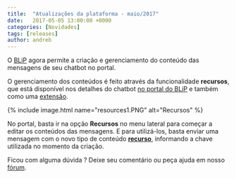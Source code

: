 ```yaml
---
title:  "Atualizações da plataforma - maio/2017"
date:   2017-05-05 13:00:00 +0000
categories: [Novidades]
tags: [releases]
author: andreb
---
```


O [BLiP](https://blip.ai) agora permite a criação e gerenciamento do conteúdo das mensagens de seu chatbot no portal.

<!--preview-->

O gerenciamento dos conteúdos é feito através da funcionalidade **recursos**, que está disponível nos detalhes do chatbot [no portal do BLiP](https://portal.blip.ai) e também como uma [extensão](https://portal.blip.ai/#/docs/extensions/resources).

{% include image.html name="resources1.PNG" alt="Recursos" %} 

No portal, basta ir na opção **Recursos** no menu lateral para começar a editar os conteúdos das mensagens. E para utilizá-los, basta enviar uma mensagem com o novo tipo de conteúdo [**recurso**](https://portal.blip.ai/#/docs/content-types/resource), informando a chave utilizada no momento da criação.

Ficou com alguma dúvida ? Deixe seu comentário ou peça ajuda em nosso [fórum](https://forum.blip.ai).
